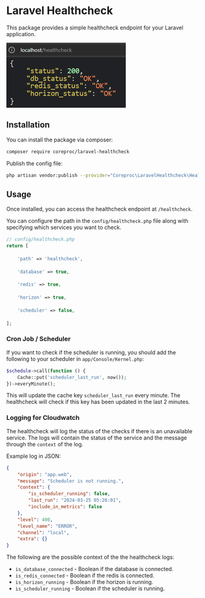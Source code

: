 # Laravel Healthcheck

This package provides a simple healthcheck endpoint for your Laravel application.

![Import Action](https://raw.githubusercontent.com/coreproc/laravel-healthcheck/master/docs/healthcheck.png)

## Installation

You can install the package via composer:

```bash
composer require coreproc/laravel-healthcheck
```

Publish the config file:

```bash
php artisan vendor:publish --provider="Coreproc\LaravelHealthcheck\HealthcheckServiceProvider"
```

## Usage

Once installed, you can access the healthcheck endpoint at `/healthcheck`.

You can configure the path in the `config/healthcheck.php` file along with specifying which services you want to check.

```php
// config/healthcheck.php
return [

    'path' => 'healthcheck',

    'database' => true,

    'redis' => true,

    'horizon' => true,

    'scheduler' => false,

];
```

### Cron Job / Scheduler

If you want to check if the scheduler is running, you should add the following to your scheduler in
`app/Console/Kernel.php`:

```php
$schedule->call(function () {
    Cache::put('scheduler_last_run', now());
})->everyMinute();
```

This will update the cache key `scheduler_last_run` every minute. The healthcheck will check if this key has been
updated in the last 2 minutes.

### Logging for Cloudwatch

The healthcheck will log the status of the checks if there is an unavailable service. The logs will contain the
status of the service and the message through the `context` of the log.

Example log in JSON:

```json
{
    "origin": "app.web",
    "message": "Scheduler is not running.",
    "context": {
        "is_scheduler_running": false,
        "last_run": "2024-03-25 05:26:01",
        "include_in_metrics": false
    },
    "level": 400,
    "level_name": "ERROR",
    "channel": "local",
    "extra": {}
}
```

The following are the possible context of the the healthcheck logs:

- `is_database_connected` - Boolean if the database is connected.
- `is_redis_connected` - Boolean if the redis is connected.
- `is_horizon_running` - Boolean if the horizon is running.
- `is_scheduler_running` - Boolean if the scheduler is running.
